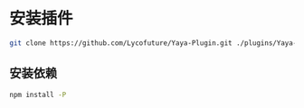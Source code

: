 # 安装插件

```bash
git clone https://github.com/Lycofuture/Yaya-Plugin.git ./plugins/Yaya-plugin/
```

## 安装依赖

```bash
npm install -P
```







